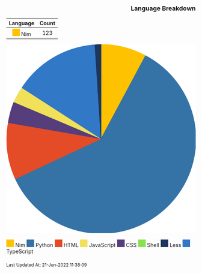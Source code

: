 <div>

<span align="right">

### Language Breakdown
<div align="right">

|Language|Count|
|:------:|:---:|
| ![](/./assets/Nim.svg) Nim|123|
</div>
</span>
<span align="left">

![Pie Chart](./assets/pie_chart.svg "Pie Chart detailing languages used")

</span>

</div>

![Nim](./assets/Nim.svg) Nim
![Python](./assets/Python.svg) Python
![HTML](./assets/HTML.svg) HTML
![JavaScript](./assets/JavaScript.svg) JavaScript
![CSS](./assets/CSS.svg) CSS
![Shell](./assets/Shell.svg) Shell
![Less](./assets/Less.svg) Less
![TypeScript](./assets/TypeScript.svg) TypeScript


<sub>Last Updated At: 21-Jun-2022 11:38:09</sub>